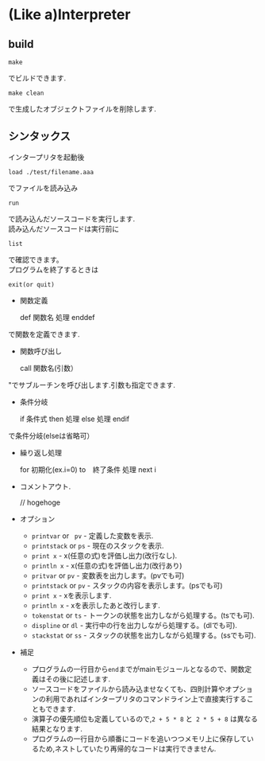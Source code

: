 (Like a)Interpreter  
===================  

build
------

	make 
でビルドできます.

	make clean

で生成したオブジェクトファイルを削除します.  



シンタックス
-----------
インタープリタを起動後

	load ./test/filename.aaa

でファイルを読み込み

	run

で読み込んだソースコードを実行します.  
読み込んだソースコードは実行前に

	list

で確認できます。  
プログラムを終了するときは

	exit(or quit)


+ 関数定義

	def 関数名
		処理
	enddef

で関数を定義できます.

+ 関数呼び出し

	call 関数名(引数）

"でサブルーチンを呼び出します.引数も指定できます.  

+ 条件分岐

	if 条件式 then 
		処理 
	else
		処理
	endif

で条件分岐(elseは省略可）  

+ 繰り返し処理

	for 初期化(ex.i=0) to　終了条件 
		処理 
	next i

+ コメントアウト.   

	// hogehoge


+ オプション  
	+ ```printvar``` or ``` pv```     - 定義した変数を表示.  
	+ ```printstack``` or ```ps```    - 現在のスタックを表示.   
	+ ```print x```                   - x(任意の式)を評価し出力(改行なし).   
	+ ```println x```                 - x(任意の式)を評価し出力(改行あり)     
	+ ```pritvar``` or ```pv```       - 変数表を出力します。(pvでも可)  
	+ ```printstack``` or ```pv```    - スタックの内容を表示します。(psでも可)  
	+ ```print x```                   - xを表示します.  
	+ ```println x```                 - xを表示したあと改行します.  
	+ ```tokenstat``` or ```ts```     - トークンの状態を出力しながら処理する。(tsでも可).  
	+ ```displine```  or ```dl```     - 実行中の行を出力しながら処理する。(dlでも可).  
	+ ```stackstat``` or ```ss```     - スタックの状態を出力しながら処理する。(ssでも可).  


+ 補足  
	+ プログラムの一行目から```end```までがmainモジュールとなるので、関数定義はその後に記述します.  
	+ ソースコードをファイルから読み込ませなくても、四則計算やオプションの利用であればインタープリタのコマンドライン上で直接実行することもできます.
	+ 演算子の優先順位も定義しているので,```2 + 5 * 8``` と``` 2 * 5 + 8``` は異なる結果となります.
	+ プログラムの一行目から順番にコードを追いつつメモリ上に保存しているため,ネストしていたり再帰的なコードは実行できません.  
